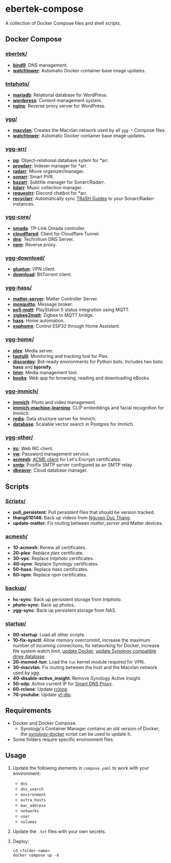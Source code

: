 # ebertek-compose
A collection of Docker Compose files and shell scripts.

## Docker Compose

### [ebertek/](ebertek/)
- **[bind9](https://hub.docker.com/r/ubuntu/bind9)**: DNS management.
- **[watchtower](https://hub.docker.com/r/containrrr/watchtower)**: Automatic Docker container base image updates.

### [tntphoto/](tntphoto/)
- **[mariadb](https://hub.docker.com/_/mariadb)**: Relational database for WordPress.
- **[wordpress](https://hub.docker.com/_/wordpress)**: Content management system.
- **[nginx](https://hub.docker.com/_/nginx)**: Reverse proxy server for WordPress.

### [ygg/](ygg/)
- **[macvlan](https://docs.docker.com/engine/network/drivers/macvlan/)**: Creates the Macvlan network used by all `ygg-*` Compose files.
- **[watchtower](https://hub.docker.com/r/containrrr/watchtower)**: Automatic Docker container base image updates.

### [ygg-arr/](ygg-arr/)
- **[pg](https://hub.docker.com/_/postgres)**: Object-relational database sytem for *arr.
- **[prowlarr](https://hotio.dev/containers/prowlarr/)**: Indexer manager for *arr.
- **[radarr](https://hotio.dev/containers/radarr/)**: Movie organizer/manager.
- **[sonarr](https://hotio.dev/containers/sonarr/)**: Smart PVR.
- **[bazarr](https://hotio.dev/containers/bazarr/)**: Subtitle manager for Sonarr/Radarr.
- **[lidarr](https://hotio.dev/containers/lidarr/)**: Music collection manager.
- **[requestrr](https://hotio.dev/containers/requestrr/)**: Discord chatbot for *arr.
- **[recyclarr](https://github.com/recyclarr/recyclarr)**: Automatically sync [TRaSH Guides](https://trash-guides.info) to your Sonarr/Radarr instances.

### [ygg-core/](ygg-core/)
- **[omada](https://hub.docker.com/r/mbentley/omada-controller)**: TP-Link Omada controller.
- **[cloudflared](https://hub.docker.com/r/cloudflare/cloudflared)**: Client for Cloudflare Tunnel.
- **[dns](https://hub.docker.com/r/technitium/dns-server)**: Technitium DNS Server.
- **[npm](https://hub.docker.com/r/jc21/nginx-proxy-manager)**: Reverse proxy.

### [ygg-download/](ygg-download/)
- **[gluetun](https://hub.docker.com/r/qmcgaw/gluetun)**: VPN client.
- **[download](https://docs.linuxserver.io/images/docker-qbittorrent/)**: BitTorrent client.

### [ygg-hass/](ygg-hass/)
- **[matter-server](https://github.com/home-assistant-libs/python-matter-server)**: Matter Controller Server.
- **[mosquitto](https://hub.docker.com/_/eclipse-mosquitto)**: Message broker.
- **[ps5-mqtt](https://github.com/FunkeyFlo/ps5-mqtt)**: PlayStation 5 status integration using MQTT.
- **[zigbee2mqtt](https://hub.docker.com/r/koenkk/zigbee2mqtt/)**: Zigbee to MQTT bridge.
- **[hass](https://github.com/home-assistant/core)**: Home automation.
- **[esphome](https://github.com/esphome/esphome)**: Control ESP32 through Home Assistant.

### [ygg-home/](ygg-home/)
- **[plex](https://hub.docker.com/r/plexinc/pms-docker/)**: Media server.
- **[tautulli](https://github.com/Tautulli/Tautulli)**: Monitoring and tracking tool for Plex.
- **[discordpy](https://hub.docker.com/r/gorialis/discord.py)**: Bot-ready environments for Python bots. Includes two bots: **hass** and **bjornify**.
- **[tmm](https://hub.docker.com/r/tinymediamanager/tinymediamanager)**: Media management tool.
- **[books](https://docs.linuxserver.io/images/docker-calibre-web/)**: Web app for browsing, reading and downloading eBooks.

### [ygg-immich/](ygg-immich/)
- **[immich](https://github.com/immich-app/immich)**: Photo and video management.
- **[immich-machine-learning](https://github.com/immich-app/immich/tree/main/machine-learning)**: CLIP embeddings and facial recognition for Immich.
- **[redis](https://hub.docker.com/r/valkey/valkey/)**: Data structure server for Immich.
- **[database](https://hub.docker.com/r/tensorchord/pgvecto-rs)**: Scalable vector search in Postgres for Immich.

### [ygg-other/](ygg-other/)
- **[irc](https://github.com/thelounge/thelounge-docker)**: Web IRC client.
- **[vw](https://hub.docker.com/r/vaultwarden/server)**: Password management service.
- **[acmesh](https://hub.docker.com/r/neilpang/acme.sh)**: [ACME client](https://github.com/acmesh-official/acme.sh) for Let's Encrypt certificates.
- **[smtp](https://hub.docker.com/r/turgon37/smtp-relay)**: Postfix SMTP server configured as an SMTP relay.
- **[dbeaver](https://hub.docker.com/r/dbeaver/cloudbeaver)**: Cloud database manager.

## Scripts

### [Scripts/](Scripts/)
- **pull_persistent**: Pull persistent files that should be version tracked.
- **thang010146**: Back up videos from [Nguyen Duc Thang](https://www.youtube.com/user/thang010146).
- **update-matter**: Fix routing between _matter\_server_ and Matter devices.

### [acmesh/](Scripts/acmesh/)
- **10-acmesh**: Renew all certificates.
- **20-plex**: Replace _plex_ certificate.
- **30-vpc**: Replace _tntphoto_ certificates.
- **40-syno**: Replace Synology certificates.
- **50-hass**: Replace _hass_ certificates.
- **60-npm**: Replace _npm_ certificates.

### [backup/](Scripts/backup/)
- **hc-sync**: Back up persistent storage from _tntphoto_.
- **photo-sync**: Back up photos.
- **ygg-sync**: Back up persistent storage from NAS.

### [startup/](Scripts/startup/)
- **00-startup**: Load all other scripts.
- **10-fix-sysctl**: Allow memory overcommit, increase the maximum number of incoming connections, fix networking for Docker, increase file system watch limit, [update Docker]((https://github.com/markdumay/synology-docker)), [update Synology compatible drive database](https://github.com/007revad/Synology_HDD_db).
- **20-insmod-tun**: Load the `tun` kernel module required for VPN.
- **30-macvlan**: Fix routing between the host and the Macvlan network used by _ygg_.
- **40-disable-active_insight**: Remove Synology Active Insight.
- **50-sdp**: Active current IP for [Smart DNS Proxy](https://www.smartdnsproxy.com/services/).
- **60-rclone**: Update [rclone](https://rclone.org).
- **70-youtube**: Update [yt-dlp](https://github.com/yt-dlp/yt-dlp).

## Requirements
- Docker and Docker Compose.
    - Synology's Container Manager contains an old version of Docker; the [synology-docker](https://github.com/markdumay/synology-docker) script can be used to update it.
- Some folders require specific environment files.

## Usage
1. Update the following elements in `compose.yaml` to work with your environment:
    - `dns`
    - `dns_search`
    - `environment`
    - `extra_hosts`
    - `mac_address`
    - `networks`
    - `user`
    - `volumes`
2. Update the `.txt` files with your own secrets.
3. Deploy:

    ```
    cd <folder-name>
    docker compose up -d
    ```
